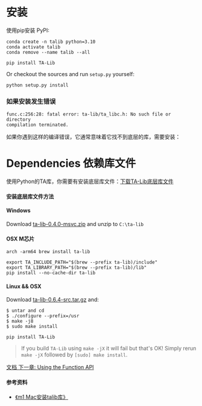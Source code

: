 # 安装

使用pip安装 PyPI:

``` shell
conda create -n talib python=3.10
conda activate talib
conda remove --name talib --all

pip install TA-Lib

```

Or checkout the sources and run ``setup.py`` yourself:

``` shell
python setup.py install
```

### 如果安装发生错误

```
func.c:256:28: fatal error: ta-lib/ta_libc.h: No such file or directory
compilation terminated.
```

如果你遇到这样的编译错误，它通常意味着它找不到底层的库，需要安装：
# Dependencies  依赖库文件
使用Python的TA库，你需要有安装底层库文件：[下载TA-Lib底层库文件](http://ta-lib.org/hdr_dw.md)

#### 安装底层库文件方法

#### Windows
Download [ta-lib-0.4.0-msvc.zip](http://prdownloads.sourceforge.net/ta-lib/ta-lib-0.4.0-msvc.zip)
and unzip to ``C:\ta-lib``


#### OSX M芯片
```
arch -arm64 brew install ta-lib

export TA_INCLUDE_PATH="$(brew --prefix ta-lib)/include"
export TA_LIBRARY_PATH="$(brew --prefix ta-lib)/lib"
pip install --no-cache-dir ta-lib
```

#### Linux && OSX
Download [ta-lib-0.6.4-src.tar.gz](https://github.com/ta-lib/ta-lib/releases/tag/v0.6.4) and:
```
$ untar and cd
$ ./configure --prefix=/usr
$ make -j8
$ sudo make install

pip install TA-Lib
```

> If you build ``TA-Lib`` using ``make -jX`` it will fail but that's OK!
> Simply rerun ``make -jX`` followed by ``[sudo] make install``.

[文档 ](doc_index.md)
[下一章: Using the Function API](func.md)


#### 参考资料
+ [《m1 Mac安装talib库》](https://zhuanlan.zhihu.com/p/518830644)